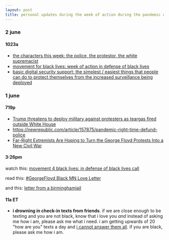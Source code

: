 ```yaml
---
layout: post
title: personal updates during the week of action during the pandemic of covid
---
```


### 2 june

#### 1023a 

* [the characters this week: the police, the protestor, the white supremacist](https://www.instagram.com/p/CA6o9oyntQq/)
* [movement for black lives: week of action in defense of black lives](https://m4bl.org/week-of-action/?link_id=2&can_id=74178449b47fd72c6abc9793630620a7&source=email-its-time-join-m4bl-in-defense-of-black-lives&email_referrer=email_820064&email_subject=its-time-join-m4bl-in-defense-of-black-lives)
* [basic digital security support: the simplest / easiest things that people can do to protect themselves from the increased surveillance being deployed](https://twitter.com/evan_greer/status/1266907704850857984)

### 1 june 

#### 719p 

* [Trump threatens to deploy military against protesters as teargas fired outside White House](https://www.theguardian.com/us-news/live/2020/jun/01/george-floyd-protests-donald-trump-white-house-washington-police-brutality-minneapolis-latest-news-updates)
* <https://newrepublic.com/article/157875/pandemic-right-time-defund-police>
* [Far-Right Extremists Are Hoping to Turn the George Floyd Protests Into a New Civil War](https://www.vice.com/en_us/article/pkyb9b/far-right-extremists-are-hoping-to-turn-the-george-floyd-protests-into-a-new-civil-war)

#### 3:26pm 

watch this: [movement 4 black lives: in defense of black lives call](https://m4bl.org/events/m4bl-national-call-in-defense-of-black-life/)

read this: [#GeorgeFloyd Black MN Love Letter](http://bit.ly/BlackMNLoveLetter)

and this: [letter from a birminghamjail](https://www.africa.upenn.edu/Articles_Gen/Letter_Birmingham.html)


#### 11a ET

* **i drowning in check-in texts from friends**. if we are close enough to be texting and you are not black, know that i love you *and* instead of asking me how i am, please ask me what i need. i am getting upwards of 20 "how are you" texts a day and [i cannot answer them all](http://lqb2.co/blog///2020/04/03/drowning-in-check-ins/). if you are black, please ask me how i am. 

